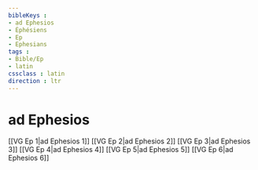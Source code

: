 ```yaml
---
bibleKeys : 
- ad Ephesios
- Éphésiens
- Ep
- Ephesians
tags : 
- Bible/Ep
- latin
cssclass : latin
direction : ltr
---
```


# ad Ephesios

[[VG Ep 1|ad Ephesios 1]]
[[VG Ep 2|ad Ephesios 2]]
[[VG Ep 3|ad Ephesios 3]]
[[VG Ep 4|ad Ephesios 4]]
[[VG Ep 5|ad Ephesios 5]]
[[VG Ep 6|ad Ephesios 6]]
